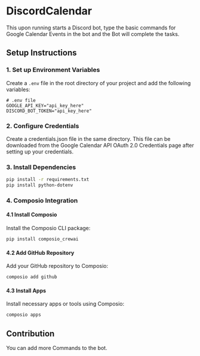 # DiscordCalendar

This upon running starts a Discord bot, type the basic commands for Google Calendar Events in the bot and the Bot will complete the tasks.

## Setup Instructions

### 1. Set up Environment Variables

Create a `.env` file in the root directory of your project and add the following variables:

```dotenv
# .env file
GOOGLE_API_KEY="api_key_here"
DISCORD_BOT_TOKEN="api_key_here"
```
### 2. Configure Credentials

Create a credentials.json file in the same directory. This file can be downloaded from the Google Calendar API OAuth 2.0 Credentials page after setting up your credentials.

### 3. Install Dependencies
```bash
pip install -r requirements.txt
pip install python-dotenv
```
### 4. Composio Integration

  #### 4.1 Install Composio

  Install the Composio CLI package:
  ```bash
pip install composio_crewai
```
  #### 4.2 Add GitHub Repository

  Add your GitHub repository to Composio:
  ```bash
composio add github
```
  #### 4.3 Install Apps

  Install necessary apps or tools using Composio:
  ```bash
composio apps
```
## Contribution

You can add more Commands to the bot.

